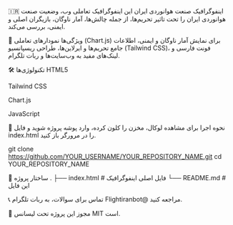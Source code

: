 🇮🇷 اینفوگرافیک صنعت هوانوردی ایران
این اینفوگرافیک تعاملی وب، وضعیت صنعت هوانوردی ایران را تحت تاثیر تحریم‌ها، از جمله چالش‌ها، آمار ناوگان، بازیگران اصلی و ایمنی، بررسی می‌کند.

🌟 ویژگی‌ها
نمودارهای تعاملی (Chart.js) برای نمایش آمار ناوگان و ایمنی، اطلاعات جامع تحریم‌ها و ایرلاین‌ها، طراحی ریسپانسیو (Tailwind CSS)، فونت فارسی و لینک‌های مفید به وب‌سایت‌ها و ربات تلگرام.

🛠️ تکنولوژی‌ها
HTML5

Tailwind CSS

Chart.js

JavaScript

🚀 نحوه اجرا
برای مشاهده لوکال، مخزن را کلون کرده، وارد پوشه پروژه شوید و فایل index.html را در مرورگر باز کنید.

git clone https://github.com/YOUR_USERNAME/YOUR_REPOSITORY_NAME.git
cd YOUR_REPOSITORY_NAME

📁 ساختار پروژه
.
├── index.html         # فایل اصلی اینفوگرافیک
└── README.md          # این فایل

📞 تماس
برای سوالات، به ربات تلگرام Flightiranbot@ مراجعه کنید.

📄 مجوز
این پروژه تحت لیسانس MIT است.
